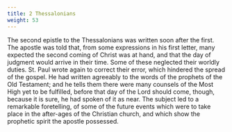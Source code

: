 ```yaml
---
title: 2 Thessalonians
weight: 53
---
```


The second epistle to the Thessalonians was written soon after the first. The apostle was told that, from some expressions in his first letter, many expected the second coming of Christ was at hand, and that the day of judgment would arrive in their time. Some of these neglected their worldly duties. St. Paul wrote again to correct their error, which hindered the spread of the gospel. He had written agreeably to the words of the prophets of the Old Testament; and he tells them there were many counsels of the Most High yet to be fulfilled, before that day of the Lord should come, though, because it is sure, he had spoken of it as near. The subject led to a remarkable foretelling, of some of the future events which were to take place in the after-ages of the Christian church, and which show the prophetic spirit the apostle possessed.
